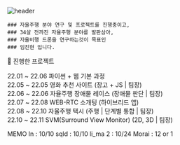 ![header](https://capsule-render.vercel.app/api?type=rect&color=auto&height=130&section=header&text=welcome!!&fontSize=50)

```
### 자율주행 분야 연구 및 프로젝트를 진행중이고, 
### 34살 전까진 자율주행 분야를 발판삼아,
### 자율비행 드론을 연구하는것이 목표인
### 임진현 입니다.
```

:rocket: 진행한 프로젝트

  22.01 ~ 22.06   파이썬 + 웹 기본 과정<br>
  22.05 ~ 22.05   영화 추천 사이트           (장고 + JS | 팀장)<br>
  22.06 ~ 22.06   자율주행 장애물 레이스     (장애물 판단 | 팀장)<br>
  22.07 ~ 22.08   WEB-RTC 소개팅             (하이브리드 앱)<br>
  22.08 ~ 22.10   자율주행 택시              (주행 | 단계별 통합 | 팀장)<br>
  22.10 ~ 22.11   SVM(Surround View Monitor) (2D, 3D | 팀장)


MEMO
In : 10/10
sqld : 10/10
li_ma 2 : 10/24
Morai : 12 or 1
